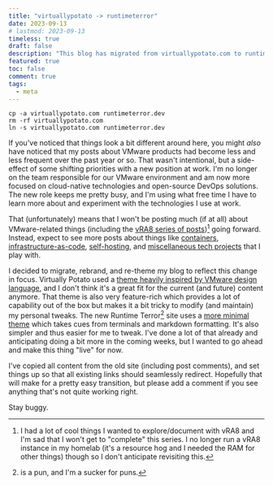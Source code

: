 ```yaml
---
title: "virtuallypotato -> runtimeterror"
date: 2023-09-13
# lastmod: 2023-09-13
timeless: true
draft: false
description: "This blog has migrated from virtuallypotato.com to runtimeterror.dev."
featured: true
toc: false
comment: true
tags:
  - meta
---
```


```shell
cp -a virtuallypotato.com runtimeterror.dev
rm -rf virtuallypotato.com
ln -s virtuallypotato.com runtimeterror.dev
```

If you've noticed that things look a bit different around here, you might *also* have noticed that my posts about VMware products had become less and less frequent over the past year or so. That wasn't intentional, but a side-effect of some shifting priorities with a new position at work. I'm no longer on the team responsible for our VMware environment and am now more focused on cloud-native technologies and open-source DevOps solutions. The new role keeps me pretty busy, and I'm using what free time I have to learn more about and experiment with the technologies I use at work.

That (unfortunately) means that I won't be posting much (if at all) about VMware-related things (including the [vRA8 series of posts](/series/vra8/))[^vra8] going forward. Instead, expect to see more posts about things like [containers](/tags/containers/), [infrastructure-as-code](/tags/iac/), [self-hosting](/tags/selfhosting/), and [miscellaneous tech projects](/series/projects/) that I play with.

I decided to migrate, rebrand, and re-theme my blog to reflect this change in focus. Virtually Potato used a [theme heavily inspired by VMware design language](https://github.com/chipzoller/hugo-clarity), and I don't think it's a great fit for the current (and future) content anymore. That theme is also very feature-rich which provides a lot of capability out of the box but makes it a bit tricky to modify (and maintain) my personal tweaks. The new Runtime Terror[^pun] site uses a [more minimal theme](https://github.com/joeroe/risotto) which takes cues from terminals and markdown formatting. It's also simpler and thus easier for me to tweak. I've done a lot of that already and anticipating doing a bit more in the coming weeks, but I wanted to go ahead and make this thing "live" for now.

I've copied all content from the old site (including post comments), and set things up so that all existing links should seamlessly redirect. Hopefully that will make for a pretty easy transition, but please add a comment if you see anything that's not quite working right.

Stay buggy.


[^vra8]: I had a lot of cool things I wanted to explore/document with vRA8 and I'm sad that I won't get to "complete" this series. I no longer run a vRA8 instance in my homelab (it's a resource hog and I needed the RAM for other things) though so I don't anticipate revisiting this.

[^pun]: is a pun, and I'm a sucker for puns.